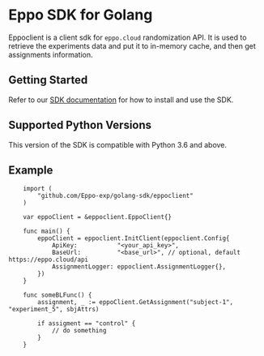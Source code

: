 # Eppo SDK for Golang

Eppoclient is a client sdk for `eppo.cloud` randomization API.
It is used to retrieve the experiments data and put it to in-memory cache, and then get assignments information.

## Getting Started

Refer to our [SDK documentation](https://docs.geteppo.com/feature-flagging/randomization-sdk/) for how to install and use the SDK.

## Supported Python Versions
This version of the SDK is compatible with Python 3.6 and above.

## Example


```
	import (
		"github.com/Eppo-exp/golang-sdk/eppoclient"
	)

	var eppoClient = &eppoclient.EppoClient{}

	func main() {
		eppoClient = eppoclient.InitClient(eppoclient.Config{
			ApiKey:           "<your_api_key>",
			BaseUrl:          "<base_url>", // optional, default https://eppo.cloud/api
			AssignmentLogger: eppoclient.AssignmentLogger{},
		})
	}

	func someBLFunc() {
		assignment, _ := eppoClient.GetAssignment("subject-1", "experiment_5", sbjAttrs)

		if assigment == "control" {
			// do something
		}
	}
```